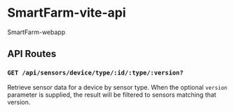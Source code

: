 # SmartFarm-vite-api
SmartFarm-webapp

## API Routes

### `GET /api/sensors/device/type/:id/:type/:version?`

Retrieve sensor data for a device by sensor type. When the optional `version`
parameter is supplied, the result will be filtered to sensors matching that
version.
